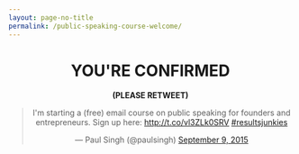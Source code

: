 ```yaml
---
layout: page-no-title
permalink: /public-speaking-course-welcome/
---
```


<h1 align="center"><strong>YOU'RE CONFIRMED</strong></h1>

<p align="center"><strong>(PLEASE RETWEET)</strong></p>

<blockquote align="center" class="twitter-tweet" lang="en"><p lang="en" dir="ltr">I&#39;m starting a (free) email course on public speaking for founders and entrepreneurs. Sign up here: <a href="http://t.co/vl3ZLk0SRV">http://t.co/vl3ZLk0SRV</a> <a href="https://twitter.com/hashtag/resultsjunkies?src=hash">#resultsjunkies</a></p>&mdash; Paul Singh (@paulsingh) <a href="https://twitter.com/paulsingh/status/641636215238848512">September 9, 2015</a></blockquote> <script async src="//platform.twitter.com/widgets.js" charset="utf-8"></script>